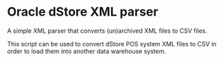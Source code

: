 # Oracle dStore XML parser

A simple XML parser that converts (un)archived XML files to CSV files.


This script can be used to convert dStore POS system XML files to CSV 
in order to load them into another data warehouse system.
